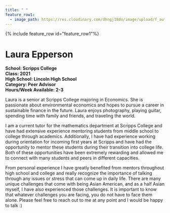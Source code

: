 ```yaml
---
title: " "
feature_row1:
  - image_path: https://res.cloudinary.com/dhngj18do/image/upload/f_auto,q_auto/v1/images/activities/pa_laura_epperson
---
```


{% include feature_row id="feature_row1"%}

# Laura Epperson

**School: Scripps College**  
**Class: 2021**  
**High School: Lincoln High School**  
**Category: Peer Advisor**  
**Hours/Week Available: 2-3**  

Laura is a senior at Scripps College majoring in Economics. She is passionate about environmental economics and hopes to pursue a career in sustainable finance in the future. Laura enjoys photography, playing guitar, spending time with family and friends, and traveling the world.

I am a current tutor for the mathematics department at Scripps College and have had extensive experience mentoring students from middle school to college through academics. Additionally, I have had experience working during orientation for incoming first years at Scripps and have had the opportunity to mentor these students during their transition into college life. Both of these opportunities have been extremely rewarding and allowed me to connect with many students and peers in different capacities.

From personal experience I have greatly benefited from mentors throughout high school and college and really recognize the importance of talking through any issues or stress that can come up in daily life. There are many unique challenges that come with being Asian American, and as a half Asian myself, I have also experienced those challenges. It is important to know that whatever challenges you are facing, you do not have to face them alone. Please feel free to reach out to me at any point and I would be happy to talk :)
